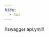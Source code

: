 ```yaml
---
hide:
  - toc
---
```


<style>
   /** Hide the page title and server launch sections **/
  .md-typeset h1,
  .scheme-container {
    display: none;
  }
</style>

!!swagger api.yml!!
